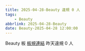 ```yaml
---
title: 2025-04-28-Beauty 違規 0 人
tags:
    - Beauty
abbrlink: 2025-04-28-Beauty
date: Beauty-2025-04-28 12:00:00
---
```

Beauty 板 [板規連結](https://www.ptt.cc/bbs/Beauty/M.1630069980.A.84B.html)
昨天違規 0 人
